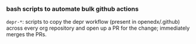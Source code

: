 ### bash scripts to automate bulk github actions

`depr-*`: scripts to copy the depr workflow (present in openedx/.github) across
every org repository and open up a PR for the change; immediately merges the PRs. 